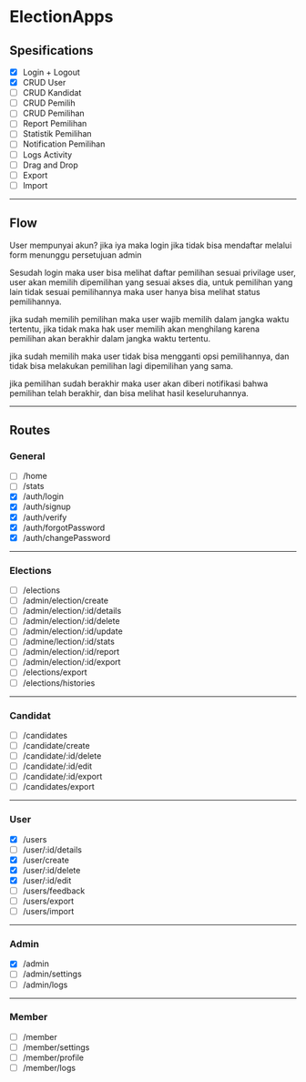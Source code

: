 # ElectionApps

## Spesifications

- [x] Login + Logout
- [x] CRUD User
- [ ] CRUD Kandidat
- [ ] CRUD Pemilih
- [ ] CRUD Pemilihan
- [ ] Report Pemilihan
- [ ] Statistik Pemilihan
- [ ] Notification Pemilihan
- [ ] Logs Activity
- [ ] Drag and Drop 
- [ ] Export
- [ ] Import
---

## Flow

User mempunyai akun?
 jika iya maka login
 jika tidak bisa mendaftar melalui form menunggu persetujuan admin

Sesudah login maka user bisa melihat daftar pemilihan
sesuai privilage user, user akan memilih dipemilihan yang sesuai akses dia, untuk pemilihan yang lain tidak sesuai pemilihannya maka user hanya bisa melihat status pemilihannya.

jika sudah memilih pemilihan maka user wajib memilih dalam jangka waktu tertentu, jika tidak maka hak user memilih akan menghilang karena pemilihan akan berakhir dalam jangka waktu tertentu.

jika sudah memilih maka user tidak bisa mengganti opsi pemilihannya, dan tidak bisa melakukan pemilihan lagi dipemilihan yang sama.

jika pemilihan sudah berakhir maka user akan diberi notifikasi bahwa pemilihan telah berakhir, dan bisa melihat hasil keseluruhannya.

---

## Routes
### General
- [ ] /home
- [ ] /stats
- [x] /auth/login
- [x] /auth/signup
- [x] /auth/verify
- [x] /auth/forgotPassword
- [x] /auth/changePassword
---
### Elections
- [ ] /elections
- [ ] /admin/election/create
- [ ] /admin/election/:id/details
- [ ] /admin/election/:id/delete
- [ ] /admin/election/:id/update
- [ ] /admine/lection/:id/stats
- [ ] /admin/election/:id/report
- [ ] /admin/election/:id/export
- [ ] /elections/export
- [ ] /elections/histories
---
### Candidat
- [ ] /candidates
- [ ] /candidate/create
- [ ] /candidate/:id/delete
- [ ] /candidate/:id/edit
- [ ] /candidate/:id/export
- [ ] /candidates/export
---
### User
- [x] /users
- [ ] /user/:id/details
- [x] /user/create
- [x] /user/:id/delete
- [x] /user/:id/edit
- [ ] /users/feedback
- [ ] /users/export
- [ ] /users/import
---
### Admin
- [x] /admin
- [ ] /admin/settings
- [ ] /admin/logs
---
### Member
- [ ] /member
- [ ] /member/settings
- [ ] /member/profile
- [ ] /member/logs
